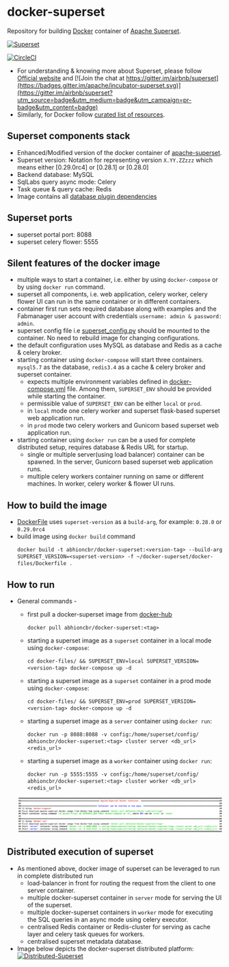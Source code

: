 # docker-superset
Repository for building [Docker](https://www.docker.com/) container of [Apache Superset](https://superset.incubator.apache.org/tutorial.html).

[<img src="https://cloud.githubusercontent.com/assets/130878/20946612/49a8a25c-bbc0-11e6-8314-10bef902af51.png" alt="Superset" width="500"/>](https://superset.incubator.apache.org/tutorial.html)

[![CircleCI](https://circleci.com/gh/abhioncbr/docker-superset/tree/master.svg?style=svg)](https://circleci.com/gh/abhioncbr/docker-superset/tree/master)

* For understanding & knowing more about Superset, please follow [Official website]((https://superset.incubator.apache.org/tutorial.html)) and [![Join the chat at https://gitter.im/airbnb/superset](https://badges.gitter.im/apache/incubator-superset.svg)](https://gitter.im/airbnb/superset?utm_source=badge&utm_medium=badge&utm_campaign=pr-badge&utm_content=badge)
* Similarly, for Docker follow [curated list of resources](https://github.com/veggiemonk/awesome-docker).

## Superset components stack
- Enhanced/Modified version of the docker container of [apache-superset](https://github.com/apache/incubator-superset/tree/master/contrib/docker).
- Superset version: Notation for representing version `X.YY.ZZzzz` which means either [0.29.0rc4] or [0.28.1] or [0.28.0]
- Backend database: MySQL
- SqlLabs query async mode: Celery
- Task queue & query cache: Redis
- Image contains all [database plugin dependencies](docker-files/database-dependencies.txt) 

## Superset ports
- superset portal port: 8088
- superset celery flower: 5555

## Silent features of the docker image
- multiple ways to start a container, i.e. either by using `docker-compose` or by using `docker run` command.
- superset all components, i.e. web application, celery worker, celery flower UI can run in the same container or in different containers.
- container first run sets required database along with examples and the Fabmanager user account with credentials `username: admin & password: admin`.
- superset config file i.e [superset_config.py](config/superset_config.py) should be mounted to the container. No need to rebuild image for changing configurations. 
- the default configuration uses MySQL as database and Redis as a cache & celery broker.
- starting container using `docker-compose` will start three containers. `mysql5.7` as the database, `redis3.4` as a cache & celery broker and superset container.
    * expects multiple environment variables defined in [docker-compose.yml](docker-files/docker-compose.yml) file. Among them, `SUPERSET_ENV` should be provided while starting the container.
    * permissible value of `SUPERSET_ENV` can be either `local` or `prod`.
    * in `local` mode one celery worker and superset flask-based superset web application run.
    * in `prod` mode two celery workers and Gunicorn based superset web application run.
 - starting container using `docker run` can be a used for complete distributed setup, requires database & Redis URL for startup.
    * single or multiple server(using load balancer) container can be spawned. In the server, Gunicorn based superset web application runs. 
    * multiple celery workers container running on same or different machines. In worker, celery worker & flower UI runs. 

## How to build the image
   * [DockerFile](docker-files/Dockerfile) uses `superset-version` as a `build-arg`, for example: `0.28.0` or `0.29.0rc4`
   * build image using `docker build` command
        ```shell
        docker build -t abhioncbr/docker-superset:<version-tag> --build-arg SUPERSET_VERSION=<superset-version> -f ~/docker-superset/docker-files/Dockerfile .
        ```
## How to run
* General commands -
    * first pull a docker-superset image from [docker-hub](https://hub.docker.com/r/abhioncbr/docker-superset/)
        ```shell
        docker pull abhioncbr/docker-superset:<tag>
        ```
        
    * starting a superset image as a `superset` container in a local mode using `docker-compose`:
        ```shell
        cd docker-files/ && SUPERSET_ENV=local SUPERSET_VERSION=<version-tag> docker-compose up -d
        ```
        
    * starting a superset image as a `superset` container in a prod mode using `docker-compose`:
        ```shell
        cd docker-files/ && SUPERSET_ENV=prod SUPERSET_VERSION=<version-tag> docker-compose up -d
        ```

    * starting a superset image as a `server` container using `docker run`:
        ```shell
        docker run -p 8088:8088 -v config:/home/superset/config/ abhioncbr/docker-superset:<tag> cluster server <db_url> <redis_url>
        ```        
    * starting a superset image as a `worker` container using `docker run`:
        ```shell
        docker run -p 5555:5555 -v config:/home/superset/config/ abhioncbr/docker-superset:<tag> cluster worker <db_url> <redis_url>
        ```    
       
    [<img src="docker-superset_execution.png" alt="Superset">](docker-superset_execution.png)   
         
## Distributed execution of superset
* As mentioned above, docker image of superset can be leveraged to run in complete distributed run
    * load-balancer in front for routing the request from the client to one server container.
    * multiple docker-superset container in `server` mode for serving the UI of the superset.
    * multiple docker-superset containers in `worker` mode for executing the SQL queries in an async mode using celery executor.
    * centralised Redis container or Redis-cluster for serving as cache layer and celery task queues for workers.
    * centralised superset metadata database.
* Image below depicts the docker-superset distributed platform:
    [<img src="distributed-superset-setup.png" alt="Distributed-Superset">](distributed-superset-setup.png)   

